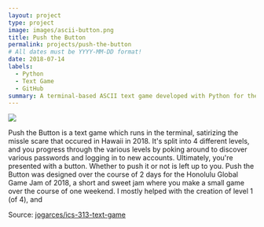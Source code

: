 ```yaml
---
layout: project
type: project
image: images/ascii-button.png
title: Push the Button
permalink: projects/push-the-button
# All dates must be YYYY-MM-DD format!
date: 2018-07-14
labels:
  - Python
  - Text Game
  - GitHub 
summary: A terminal-based ASCII text game developed with Python for the Honolulu Global Game Jam 2018
---
```


<img class="ui image" src="{{ site.baseurl }}/images/roommate-radar-header.png">

Push the Button is a text game which runs in the terminal, satirizing the missle scare that occured in Hawaii in 2018. 
It's split into 4 different levels, and you progress through the various levels by poking around to discover various passwords and logging in to new accounts.
Ultimately, you're presented with a button. 
Whether to push it or not is left up to you.
Push the Button was designed over the course of 2 days for the Honolulu Global Game Jam of 2018, a short and sweet jam where you make a small game over the course of one weekend.
I mostly helped with the creation of level 1 (of 4), and 

Source: <a href="https://github.com/jogarces/ics-313-text-game"><i class="large github icon "></i>jogarces/ics-313-text-game</a>
